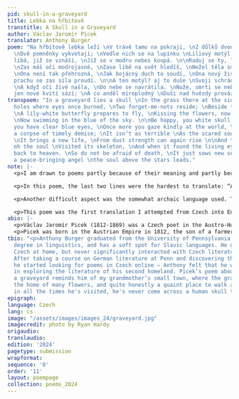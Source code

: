 ```yaml
---
pid: skull-in-a-graveyard
title: Lebka na hřbitově
transtitle: A Skull in a Graveyard
author: Václav Jaromír Picek
translator: Anthony Burger
poem: "Na hřbitově lebka leží \nV trávě tamo na pokraji, \nZ důlků dvou, kde oči plály,
  \nDvě pomněnky vykvetají; \nVedle nich se na lupínku \nLiliový motýl houpá, \nKvítky
  líbá, již se vznáší, \nJiž se v modru nebes koupá. \n\nRaduj se ty, lebko bílá,
  \nZas máš oči modrojasné, \nZase libě na svět hledíš, \nNežel těla smrti časné;
  \nOna není tak přehrozná, \nJak bojácný duch to soudí, \nOna nový život dává, \nZ
  prachu se zas síla proudí. \n\nA ten motýl? aj to duše \nSvoji schránku navštívila,
  \nA když oči živé našla, \nDo nebe se navrátila. \nNuže, smrti se nebojte, \nTa
  jen nové kvítí sází; \nA co anděl míroplodný \nDuši nad hvězdy provází. "
transpoem: "In a graveyard lies a skull \nIn the grass there at the side \nIn two
  holes where eyes once burned, \nTwo forget-me-nots reside; \nBeside them on a leaf
  \nA lily-white butterfly prepares to fly, \nKissing the flowers, now taking off,
  \nNow swimming in the blue of the sky. \n\nBe happy, you white skull, \nOnce more
  you have clear blue eyes, \nOnce more you gaze kindly at the world, \nDon’t mourn
  a corpse of timely demise; \nIt isn’t as terrible \nAs the scared soul would surmise,
  \nIt brings a new life, \nFrom dust strength can again rise \n\nAnd the butterfly?
  oh the soul \nVisited its skeleton, \nAnd when it found the living eyes, \nIt went
  back to heaven. \nSo do not be afraid of death, \nIt just sows new seeds; \nAnd
  a peace-bringing angel \nthe soul above the stars leads."
note: |-
  <p>I am drawn to poems partly because of their meaning and partly because of the skill it takes to follow rules in making them. I found Picek’s piece while looking for Czech poetry online, and appreciated the moment it described as well as the rhyme scheme it maintained. I therefore chose to approximate the structure of the poem as best I could in my translation. Naturally, translating to maintain both meaning and rhyme is a balancing act, and leads to sacrifices on certain counts.</p>

  <p>In this poem, the last two lines were the hardest to translate: “A co anděl míroplodný / Duši nad hvězdy provází.” These lines describe an angel that brings peace and leads the soul above the stars. The constraints of rhyming, however, led me to take poetic license and choose a slightly strange word order.</p>

  <p>Another difficult aspect was the somewhat archaic language used. The poem was published in 1851, and as such, much of the language now sounds old-fashioned to a modern reader. I did not attempt to imitate this use of language, as the poem was written in the 1850s for an audience in the 1850s, however a translator could just as easily have decided to attempt to simulate old-fashioned English, as though a reader were reading an 1850s poem in English and looking back from the modern day.</p>

  <p>This poem was the first translation I attempted from Czech into English, and it was a fun challenge. I hope that my translation brings the reader a sense of peace unbroken by any liberties I have taken.</p>
abio: |-
  <p>Václav Jaromír Picek (1812-1869) was a Czech poet in the Austro-Hungarian Empire, known primarily for the inclusion of his poems in a few patriotic songs, including the lyrics to the song “Čechy krásné, Čechy mé” (“Beautiful Bohemia, My Bohemia”). Professionally, he also had a career as a civil servant and judge. He was part of the early Romantic literary movement in the region, and drew inspiration from growing nationalism as well as from other poets of the time. His poems are largely forgotten today, and he is often considered to be a lesser follower of František Ladislav Čelakovský.</p>
  <p>Picek was born in the Austrian Empire in 1812, the son of a farmer. He studied philosophy and law in Prague until 1938, and became the head of the Liblín estate in 1841. He joined the civil service as a lawyer in 1849, and was the editor of the Prague newspaper from 1850-1852. He later worked as a civil servant in Smíchov and Příbram. In his personal life, Picek supported nationalism and education, and often donated to libraries. He became a district judge in Nový Venátky in 1868, and died there in 1869.</p>
tbio: "<p>Anthony Burger graduated from the University of Pennsylvania with a bachelor’s
  degree in linguistics, and has a soft spot for Slavic languages. He grew up speaking
  Czech at home, but never significantly interacted with Czech literature until college.
  After taking a course on German literature at Penn and discovering the joy of poetry,
  he started looking for poems in Czech online — Anthony felt that he was long overdue
  in exploring the literature of his second homeland. Picek’s poem about a skull in
  a graveyard reminds him of my grandmother’s small town, where the graveyard is indeed
  the home of many flowers, and quite honestly a quaint place to walk around. Fortunately,
  in all the times he's visited, he's never come across a human skull there. </p>"
epigraph:
language: Czech
lang: cs
image: "/assets/images/images_24/graveyard.jpg"
imagecredit: photo by Ryan Hardy
origaudio:
translaudio:
edition: '2024'
pagetype: submission
wrapformat:
sequence: '0'
order: '11'
layout: poempage
collection: poems_2024
---
```


